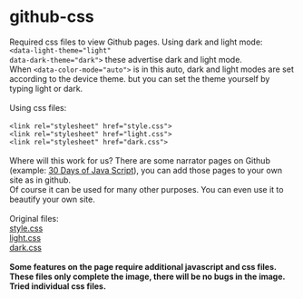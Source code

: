 # github-css
Required css files to view Github pages.
Using dark and light mode:<br>
<code>&lt;data-light-theme="light" data-dark-theme="dark"&gt;</code> these advertise dark and light mode.<br>
When <code>&lt;data-color-mode="auto"&gt;</code> is in this auto, dark and light modes are set according to the device theme. but you can set the theme yourself by typing light or dark.<br><br>
Using css files:<br>	
  <code>&lt;link rel="stylesheet" href="style.css"&gt;</code><br>
  <code>&lt;link rel="stylesheet" href="light.css"&gt;</code><br>
  <code>&lt;link rel="stylesheet" href="dark.css"&gt;</code><br><br>
 Where will this work for us?
 There are some narrator pages on Github (example: <a href="https://github.com/Asabeneh/30-Days-Of-JavaScript">30 Days of Java Script</a>), you can add those pages to your own site as in github.<br>
 Of course it can be used for many other purposes. You can even use it to beautify your own site.<br><br>
 Original files:<br>
 <a href="https://github.githubassets.com/assets/primer-60c5e476b0dc.css">style.css</a><br>
 <a href="https://github.githubassets.com/assets/light-8cafbcbd78f4.css">light.css</a><br>
 <a href="https://github.githubassets.com/assets/dark-31dc14e38457.css">dark.css</a><br><br>
 <strong>Some features on the page require additional javascript and css files. These files only complete the image, there will be no bugs in the image. Tried individual css files.</strong>
